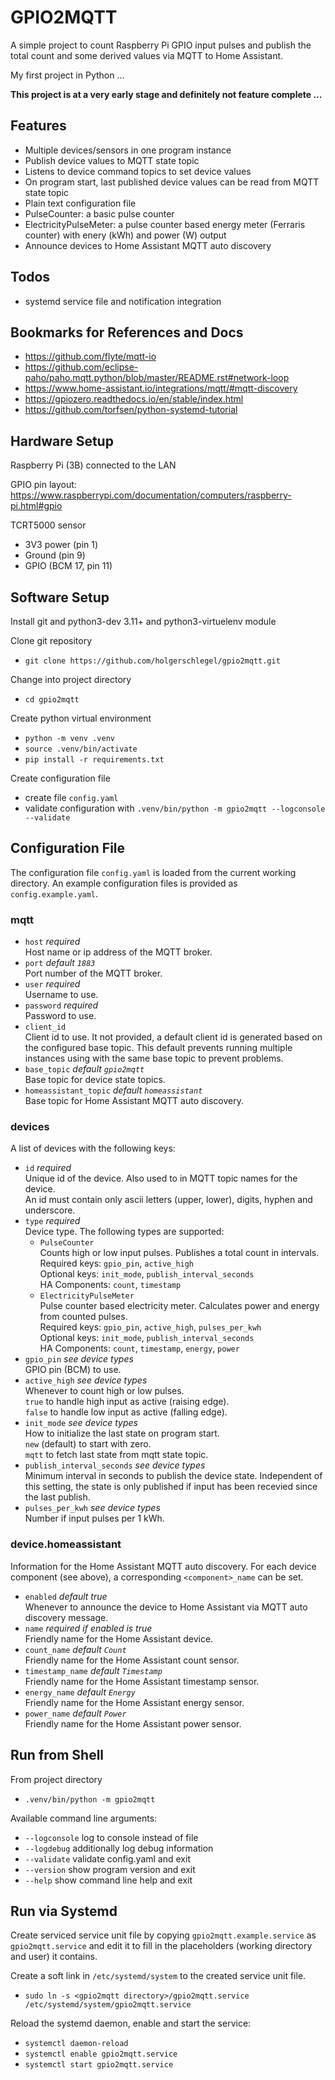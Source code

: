 # GPIO2MQTT

A simple project to count Raspberry Pi GPIO input pulses and publish the total count and some derived values via MQTT to Home Assistant.

My first project in Python ...

**This project is at a very early stage and definitely not feature complete ...**


## Features

- Multiple devices/sensors in one program instance
- Publish device values to MQTT state topic
- Listens to device command topics to set device values
- On program start, last published device values can be read from MQTT state topic
- Plain text configuration file
- PulseCounter: a basic pulse counter
- ElectricityPulseMeter: a pulse counter based energy meter (Ferraris counter) with enery (kWh) and power (W) output
- Announce devices to Home Assistant MQTT auto discovery


## Todos
- systemd service file and notification integration


## Bookmarks for References and Docs

- https://github.com/flyte/mqtt-io
- https://github.com/eclipse-paho/paho.mqtt.python/blob/master/README.rst#network-loop
- https://www.home-assistant.io/integrations/mqtt/#mqtt-discovery
- https://gpiozero.readthedocs.io/en/stable/index.html
- https://github.com/torfsen/python-systemd-tutorial


## Hardware Setup

Raspberry Pi (3B) connected to the LAN

GPIO pin layout: https://www.raspberrypi.com/documentation/computers/raspberry-pi.html#gpio

TCRT5000 sensor
- 3V3 power (pin 1)
- Ground (pin 9)
- GPIO (BCM 17, pin 11)


## Software Setup

Install git and python3-dev 3.11+ and python3-virtuelenv module

Clone git repository
- `git clone https://github.com/holgerschlegel/gpio2mqtt.git`

Change into project directory
- `cd gpio2mqtt`

Create python virtual environment
- `python -m venv .venv`
- `source .venv/bin/activate`
- `pip install -r requirements.txt`

Create configuration file
- create file `config.yaml`
- validate configuration with `.venv/bin/python -m gpio2mqtt --logconsole --validate`


## Configuration File

The configuration file `config.yaml` is loaded from the current working directory.
An example configuration files is provided as `config.example.yaml`.

### mqtt

- `host` *required*  
  Host name or ip address of the MQTT broker.
- `port` *default `1883`*  
  Port number of the MQTT broker.
- `user` *required*  
  Username to use.
- `password` *required*  
  Password to use.
- `client_id`  
  Client id to use. It not provided, a default client id is generated based on the configured base topic. This default prevents running multiple instances using with the same base topic to prevent problems.
- `base_topic` *default `gpio2mqtt`*  
  Base topic for device state topics.
- `homeassistant_topic` *default `homeassistant`*  
  Base topic for Home Assistant MQTT auto discovery.

### devices

A list of devices with the following keys:

- `id` *required*  
  Unique id of the device. Also used to in MQTT topic names for the device.  
  An id must contain only ascii letters (upper, lower), digits, hyphen and underscore.  
- `type` *required*  
  Device type. The following types are supported:
  - `PulseCounter`  
    Counts high or low input pulses. Publishes a total count in intervals.  
    Required keys: `gpio_pin`, `active_high`  
    Optional keys: `init_mode`, `publish_interval_seconds`  
    HA Components: `count`, `timestamp`
  - `ElectricityPulseMeter`  
    Pulse counter based electricity meter. Calculates power and energy from counted pulses.  
    Required keys: `gpio_pin`, `active_high`, `pulses_per_kwh`  
    Optional keys: `init_mode`, `publish_interval_seconds`  
    HA Components: `count`, `timestamp`, `energy`, `power`
- `gpio_pin` *see device types*  
  GPIO pin (BCM) to use.  
- `active_high` *see device types*  
  Whenever to count high or low pulses.  
  `true` to handle high input as active (raising edge).  
  `false` to handle low input as active (falling edge).
- `init_mode` *see device types*  
  How to initialize the last state on program start.  
  `new` (default) to start with zero.  
  `mqtt` to fetch last state from mqtt state topic.
- `publish_interval_seconds` *see device types*  
  Minimum interval in seconds to publish the device state. Independent of this setting, the state is only published if input has been recevied since the last publish.
- `pulses_per_kwh` *see device types*  
  Number if input pulses per 1 kWh.

### device.homeassistant

Information for the Home Assistant MQTT auto discovery.
For each device component (see above), a corresponding `<component>_name` can be set.

- `enabled` *default true*  
  Whenever to announce the device to Home Assistant via MQTT auto discovery message.
- `name` *required if enabled is true*  
  Friendly name for the Home Assistant device.
- `count_name` *default `Count`*  
  Friendly name for the Home Assistant count sensor.
- `timestamp_name` *default `Timestamp`*  
  Friendly name for the Home Assistant timestamp sensor.
- `energy_name` *default `Energy`*  
  Friendly name for the Home Assistant energy sensor.
- `power_name` *default `Power`*  
  Friendly name for the Home Assistant power sensor.


## Run from Shell

From project directory
- `.venv/bin/python -m gpio2mqtt`

Available command line arguments:
- `--logconsole` log to console instead of file
- `--logdebug` additionally log debug information
- `--validate` validate config.yaml and exit
- `--version` show program version and exit
- `--help` show command line help and exit


## Run via Systemd

Create serviced service unit file by copying `gpio2mqtt.example.service` as `gpio2mqtt.service` and edit it to fill in
the placeholders (working directory and user) it contains.

Create a soft link in `/etc/systemd/system` to the created service unit file.
- `sudo ln -s <gpio2mqtt directory>/gpio2mqtt.service /etc/systemd/system/gpio2mqtt.service`

Reload the systemd daemon, enable and start the service:
- `systemctl daemon-reload`
- `systemctl enable gpio2mqtt.service`
- `systemctl start gpio2mqtt.service`
